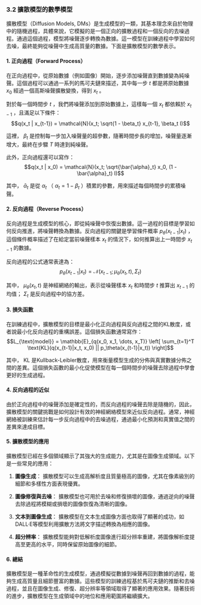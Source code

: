 ### 3.2 **擴散模型的數學模型**

擴散模型（Diffusion Models, DMs）是生成模型的一類，其基本理念來自於物理中的隨機過程，具體來說，它模擬的是一個正向的擴散過程和一個反向的去噪過程。通過這個過程，模型將噪聲逐步轉換為數據。這一模型在訓練過程中學習如何去噪，最終能夠從噪聲中生成高質量的數據。下面是擴散模型的數學表示。

#### 1. **正向過程（Forward Process）**

在正向過程中，從原始數據（例如圖像）開始，逐步添加噪聲直到數據變為純噪聲。這個過程可以通過一系列的馬可夫鏈來描述，其中每一步  $`t`$  都是將原始數據  $`x_0`$  經過一個高斯噪聲擴散變換，得到  $`x_t`$ 。

對於每一個時間步  $`t`$ ，我們將噪聲添加到原始數據上，這樣每一個  $`x_t`$  都依賴於  $`x_{t-1}`$ ，且滿足以下條件：
$$q(x_t | x_{t-1}) = \mathcal{N}(x_t; \sqrt{1 - \beta_t} x_{t-1}, \beta_t I)$$

這裡， $`\beta_t`$  是控制每一步加入噪聲量的超參數，隨著時間步長的增加，噪聲量逐漸增大，最終在步驟  $`T`$  時達到純噪聲。

此外，正向過程還可以寫作：
$$q(x_t | x_0) = \mathcal{N}(x_t; \sqrt{\bar{\alpha}_t} x_0, (1 - \bar{\alpha}_t) I)$$

其中， $`\bar{\alpha}_t`$  是從  $`\alpha_t`$ （ $`\alpha_t = 1 - \beta_t`$ ）積累的參數，用來描述每個時間步的累積噪聲。

#### 2. **反向過程（Reverse Process）**

反向過程是生成模型的核心，即從純噪聲中恢復出數據。這一過程的目標是學習如何反向推進，將噪聲轉換為數據。反向過程的關鍵是學習條件概率  $`p_\theta(x_{t-1} | x_t)`$ ，這個條件概率描述了在給定當前噪聲樣本  $`x_t`$  的情況下，如何推算出上一時間步  $`x_{t-1}`$  的數據。

反向過程的公式通常表達為：
$$p_\theta(x_{t-1} | x_t) = \mathcal{N}(x_{t-1}; \mu_\theta(x_t, t), \Sigma_t)$$

其中， $`\mu_\theta(x_t, t)`$  是神經網絡的輸出，表示從噪聲樣本  $`x_t`$  和時間步  $`t`$  推算出  $`x_{t-1}`$  的均值； $`\Sigma_t`$  是反向過程中的協方差。

#### 3. **損失函數**

在訓練過程中，擴散模型的目標是最小化正向過程與反向過程之間的KL散度，或者說最小化反向過程的重構誤差。這個損失函數通常寫作：
$$L_{\text{model}} = \mathbb{E}_{q(x_0, x_1, \dots, x_T)} \left[ \sum_{t=1}^T \text{KL}(q(x_{t-1}|x_t, x_0) || p_\theta(x_{t-1}|x_t)) \right]$$

其中， $`\text{KL}`$  是Kullback-Leibler散度，用來衡量模型生成的分佈與真實數據分佈之間的差異。這個損失函數的最小化促使模型在每一個時間步的噪聲去除過程中學會更好的生成過程。

#### 4. **反向過程的近似**

由於正向過程中的噪聲添加是確定性的，而反向過程的噪聲去除是隨機的，因此，擴散模型的關鍵挑戰是如何設計有效的神經網絡模型來近似反向過程。通常，神經網絡被訓練來估計每一步反向過程中的去噪過程，通過最小化預測和真實值之間的差異來達成目標。

#### 5. **擴散模型的應用**

擴散模型已經在多個領域顯示了其強大的生成能力，尤其是在圖像生成領域。以下是一些常見的應用：

1. **圖像生成**：
   擴散模型可以生成高解析度且質量極高的圖像，尤其在像素級別的細節和多樣性方面表現優異。

2. **圖像修復與去噪**：
   擴散模型也可用於去噪和修復損壞的圖像，通過逆向的噪聲去除過程將模糊或損壞的圖像恢復為清晰的圖像。

3. **文本到圖像生成**：
   擴散模型在文本生成圖像方面也取得了顯著的成功，如DALL·E等模型利用擴散方法將文字描述轉換為相應的圖像。

4. **超分辨率**：
   擴散模型能夠對低解析度圖像進行超分辨率重建，將圖像解析度提高至更高的水平，同時保留原始圖像的細節。

#### 6. **總結**

擴散模型是一種革命性的生成模型，通過模擬從數據到噪聲再回到數據的過程，能夠生成高質量且細節豐富的數據。這些模型的訓練過程基於馬可夫鏈的推斷和去噪過程，並且在圖像生成、修復、超分辨率等領域取得了顯著的應用效果。隨著技術的進步，擴散模型在生成領域中的地位和應用範圍將繼續擴大。
